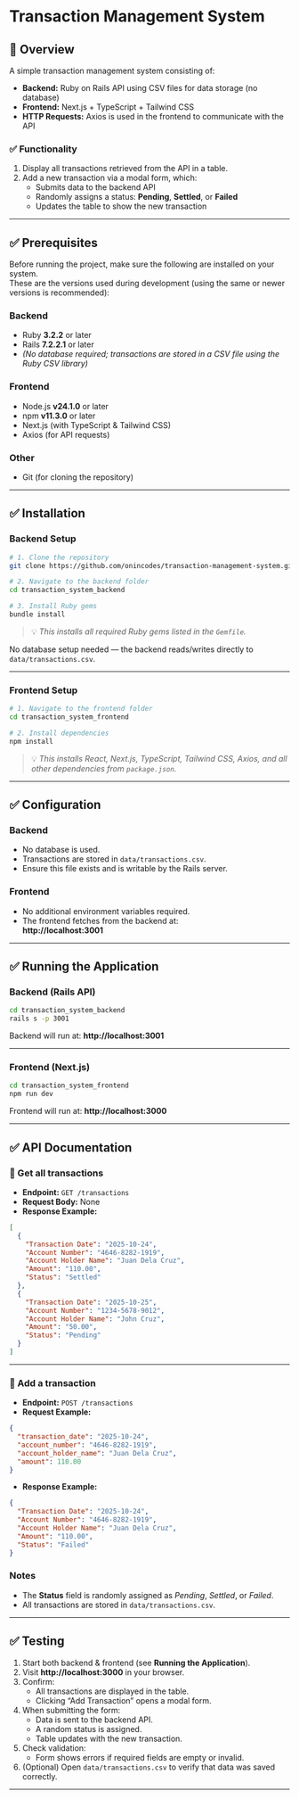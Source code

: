 # Transaction Management System

## 📌 Overview

A simple transaction management system consisting of:

- **Backend:** Ruby on Rails API using CSV files for data storage (no database)  
- **Frontend:** Next.js + TypeScript + Tailwind CSS
- **HTTP Requests:** Axios is used in the frontend to communicate with the API

### ✅ Functionality

1. Display all transactions retrieved from the API in a table.  
2. Add a new transaction via a modal form, which:  
   - Submits data to the backend API  
   - Randomly assigns a status: **Pending**, **Settled**, or **Failed**  
   - Updates the table to show the new transaction  

---

## ✅ Prerequisites

Before running the project, make sure the following are installed on your system.<br>
These are the versions used during development (using the same or newer versions is recommended):

### **Backend**
- Ruby **3.2.2** or later
- Rails **7.2.2.1** or later
- *(No database required; transactions are stored in a CSV file using the Ruby CSV library)*

### **Frontend**
- Node.js **v24.1.0** or later
- npm **v11.3.0** or later  
- Next.js (with TypeScript & Tailwind CSS)
- Axios (for API requests)

### **Other**
- Git (for cloning the repository)

---

## ✅ Installation

### **Backend Setup**

```bash
# 1. Clone the repository
git clone https://github.com/onincodes/transaction-management-system.git

# 2. Navigate to the backend folder
cd transaction_system_backend

# 3. Install Ruby gems
bundle install
```

> 💡 *This installs all required Ruby gems listed in the `Gemfile`.*

No database setup needed — the backend reads/writes directly to `data/transactions.csv`.

---

### **Frontend Setup**

```bash
# 1. Navigate to the frontend folder
cd transaction_system_frontend

# 2. Install dependencies
npm install
```

> 💡 *This installs React, Next.js, TypeScript, Tailwind CSS, Axios, and all other dependencies from `package.json`.*

---

## ✅ Configuration

### **Backend**
- No database is used.  
- Transactions are stored in `data/transactions.csv`.  
- Ensure this file exists and is writable by the Rails server.

### **Frontend**
- No additional environment variables required.  
- The frontend fetches from the backend at:  
  **http://localhost:3001**

---

## ✅ Running the Application

### **Backend (Rails API)**

```bash
cd transaction_system_backend
rails s -p 3001
```

Backend will run at: **http://localhost:3001**

---

### **Frontend (Next.js)**

```bash
cd transaction_system_frontend
npm run dev
```

Frontend will run at: **http://localhost:3000**

---

## ✅ API Documentation

### **📍 Get all transactions**

- **Endpoint:** `GET /transactions`  
- **Request Body:** None  
- **Response Example:**

```json
[
  {
    "Transaction Date": "2025-10-24",
    "Account Number": "4646-8282-1919",
    "Account Holder Name": "Juan Dela Cruz",
    "Amount": "110.00",
    "Status": "Settled"
  },
  {
    "Transaction Date": "2025-10-25",
    "Account Number": "1234-5678-9012",
    "Account Holder Name": "John Cruz",
    "Amount": "50.00",
    "Status": "Pending"
  }
]
```

---

### **📍 Add a transaction**

- **Endpoint:** `POST /transactions`  
- **Request Example:**

```json
{
  "transaction_date": "2025-10-24",
  "account_number": "4646-8282-1919",
  "account_holder_name": "Juan Dela Cruz",
  "amount": 110.00
}
```

- **Response Example:**

```json
{
  "Transaction Date": "2025-10-24",
  "Account Number": "4646-8282-1919",
  "Account Holder Name": "Juan Dela Cruz",
  "Amount": "110.00",
  "Status": "Failed"
}
```

### **Notes**
- The **Status** field is randomly assigned as *Pending*, *Settled*, or *Failed*.  
- All transactions are stored in `data/transactions.csv`.

---

## ✅ Testing

1. Start both backend & frontend (see **Running the Application**).  
2. Visit **http://localhost:3000** in your browser.  
3. Confirm:
   - All transactions are displayed in the table.  
   - Clicking “Add Transaction” opens a modal form.  
4. When submitting the form:
   - Data is sent to the backend API.  
   - A random status is assigned.  
   - Table updates with the new transaction.  
5. Check validation:
   - Form shows errors if required fields are empty or invalid.  
6. (Optional) Open `data/transactions.csv` to verify that data was saved correctly.

---

